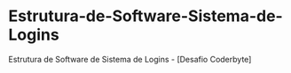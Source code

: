 # Estrutura-de-Software-Sistema-de-Logins
Estrutura de Software de Sistema de Logins - [Desafio Coderbyte]
